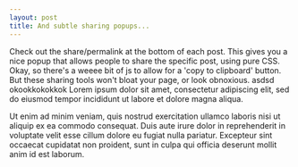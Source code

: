 ```yaml
---
layout: post
title: And subtle sharing popups...
---
```


Check out the share/permalink at the bottom of each post. This gives you a nice popup that allows people to share the specific post, using pure CSS. Okay, so there's a weeee bit of js to allow for a 'copy to clipboard' button. But these sharing tools won't bloat your page, or look obnoxious.
asdsd okookkokokkok
Lorem ipsum dolor sit amet, consectetur adipiscing elit, sed do eiusmod tempor incididunt ut labore et dolore magna aliqua.

Ut enim ad minim veniam, quis nostrud exercitation ullamco laboris nisi ut aliquip ex ea commodo consequat. Duis aute irure dolor in reprehenderit in voluptate velit esse cillum dolore eu fugiat nulla pariatur. Excepteur sint occaecat cupidatat non proident, sunt in culpa qui officia deserunt mollit anim id est laborum.
